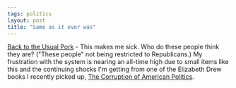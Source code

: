 ```yaml
---
tags: politics
layout: post
title: "Same as it ever was"
---
```




<a href="http://www.washingtonpost.com/wp-dyn/articles/A7801-2002Nov18.html">Back to the Usual Pork</a> - This makes me sick. Who do these people think they are? ("These people" not being restricted to Republicans.) My frustration with the system is nearing an all-time high due to small items like this and the continuing shocks I'm getting from one of the Elizabeth Drew books I recently picked up, <a href="http://www.amazon.com/exec/obidos/tg/detail/-/1559725206/">The Corruption of American Politics</a>.


